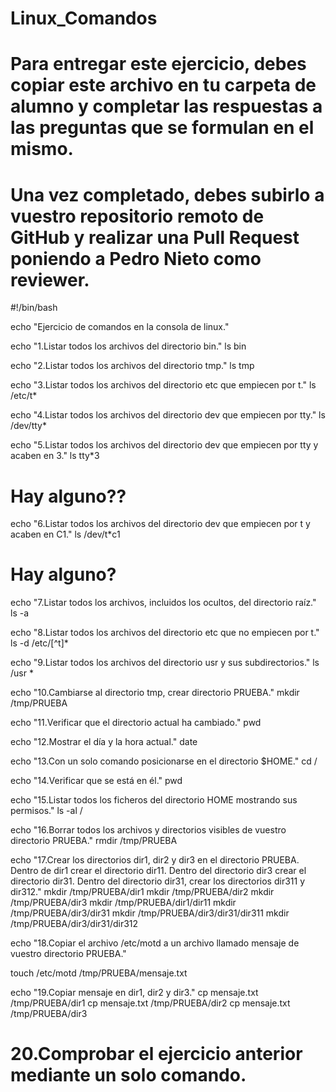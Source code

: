# Linux_Comandos
# Para entregar este ejercicio, debes copiar este archivo en tu carpeta de alumno y completar las respuestas a las preguntas que se formulan en el mismo.
# Una vez completado, debes subirlo a vuestro repositorio remoto de GitHub y realizar una Pull Request poniendo a Pedro Nieto como reviewer.

#!/bin/bash


echo "Ejercicio de comandos en la consola de linux."

  echo "1.Listar todos los archivos del directorio bin."
  ls bin

  echo "2.Listar todos los archivos del directorio tmp."
  ls tmp
    
  echo "3.Listar todos los archivos del directorio etc que empiecen por t."
  ls /etc/t*

  echo "4.Listar todos los archivos del directorio dev que empiecen por tty."
  ls /dev/tty*
    
  echo "5.Listar todos los archivos del directorio dev que empiecen por tty y acaben en 3." 
  ls tty*3
  # Hay alguno??
  echo "6.Listar todos los archivos del directorio dev que empiecen por t y acaben en C1."
  ls /dev/t*c1
  # Hay alguno?
  echo "7.Listar todos los archivos, incluidos los ocultos, del directorio raíz."
  ls -a

  echo "8.Listar todos los archivos del directorio etc que no empiecen por t."
  ls -d /etc/[^t]*
  
  echo "9.Listar todos los archivos del directorio usr y sus subdirectorios."
  ls /usr *

  echo "10.Cambiarse al directorio tmp, crear directorio PRUEBA."
  mkdir /tmp/PRUEBA
    
  echo "11.Verificar que el directorio actual ha cambiado."
  pwd
  
  echo "12.Mostrar el día y la hora actual."
  date

  echo "13.Con un solo comando posicionarse en el directorio $HOME."
  cd /
 
  echo "14.Verificar que se está en él."
  pwd

  echo "15.Listar todos los ficheros del directorio HOME mostrando sus permisos."
  ls -al /

  echo "16.Borrar todos los archivos y directorios visibles de vuestro directorio PRUEBA."
  rmdir /tmp/PRUEBA
    
  echo "17.Crear los directorios dir1, dir2 y dir3 en el directorio PRUEBA. Dentro de dir1 crear el directorio dir11. Dentro del directorio dir3 crear el directorio dir31. Dentro del directorio dir31, crear los directorios dir311 y dir312."
  mkdir /tmp/PRUEBA/dir1
  mkdir /tmp/PRUEBA/dir2 
  mkdir /tmp/PRUEBA/dir3
  mkdir /tmp/PRUEBA/dir1/dir11
  mkdir /tmp/PRUEBA/dir3/dir31
  mkdir /tmp/PRUEBA/dir3/dir31/dir311
  mkdir /tmp/PRUEBA/dir3/dir31/dir312

  echo "18.Copiar el archivo /etc/motd a un archivo llamado mensaje de vuestro directorio PRUEBA."
    
  touch /etc/motd /tmp/PRUEBA/mensaje.txt  

  echo "19.Copiar mensaje en dir1, dir2 y dir3."
  cp mensaje.txt /tmp/PRUEBA/dir1
  cp mensaje.txt /tmp/PRUEBA/dir2
  cp mensaje.txt /tmp/PRUEBA/dir3

  # 20.Comprobar el ejercicio anterior mediante un solo comando.
    

    
   
